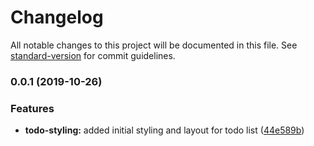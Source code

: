 # Changelog

All notable changes to this project will be documented in this file. See [standard-version](https://github.com/conventional-changelog/standard-version) for commit guidelines.

### 0.0.1 (2019-10-26)


### Features

* **todo-styling:** added initial styling and layout for todo list ([44e589b](https://github.com/teonapster/todo-app/commit/44e589b30c69cb0a55d46f52bab41a8d1ce614a2))
